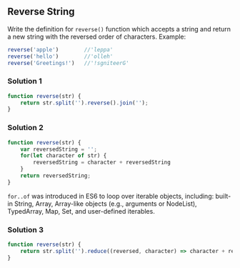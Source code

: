 ## Reverse String
Write the definition for `reverse()` function which accepts a string and return a new string with the reversed order of characters. Example:
```javascript
reverse('apple')        //'leppa'
reverse('hello')        //'olleh'
reverse('Greetings!')   //'!sgniteerG'
```
### Solution 1

```javascript
function reverse(str) {
    return str.split('').reverse().join('');
}
```

### Solution 2
```javascript
function reverse(str) {
    var reversedString = '';
    for(let character of str) {
        reversedString = character + reversedString
    }
    return reversedString;
}
```
`for..of` was introduced in ES6 to loop over iterable objects, including: built-in String, Array, Array-like objects (e.g., arguments or NodeList), TypedArray, Map, Set, and user-defined iterables.

### Solution 3
```javascript
function reverse(str) {
    return str.split('').reduce((reversed, character) => character + reversed, '')
}
```